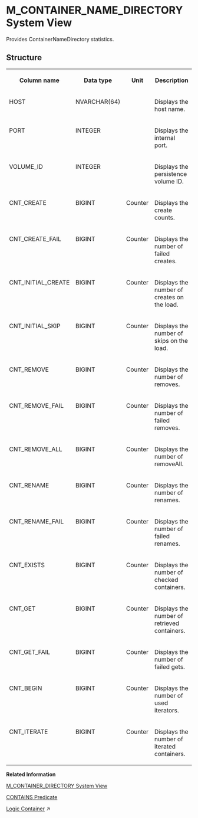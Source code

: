 <!-- loio20ac40bf75191014882bf6234500be92 -->

# M\_CONTAINER\_NAME\_DIRECTORY System View

Provides ContainerNameDirectory statistics.



<a name="loio20ac40bf75191014882bf6234500be92___m__c_o_n_t_a_i_n_e_r__n_a_m_e__d_i_r_e_c_t_o_r_y_1struct_M_CONTAINER_NAME_DIRECTORY"/>

## Structure


<table>
<tr>
<th valign="top">

Column name

</th>
<th valign="top">

Data type

</th>
<th valign="top">

Unit

</th>
<th valign="top">

Description

</th>
</tr>
<tr>
<td valign="top">

HOST

</td>
<td valign="top">

NVARCHAR\(64\)

</td>
<td valign="top">

 

</td>
<td valign="top">

Displays the host name.

</td>
</tr>
<tr>
<td valign="top">

PORT

</td>
<td valign="top">

INTEGER

</td>
<td valign="top">

 

</td>
<td valign="top">

Displays the internal port.

</td>
</tr>
<tr>
<td valign="top">

VOLUME\_ID

</td>
<td valign="top">

INTEGER

</td>
<td valign="top">

 

</td>
<td valign="top">

Displays the persistence volume ID.

</td>
</tr>
<tr>
<td valign="top">

CNT\_CREATE

</td>
<td valign="top">

BIGINT

</td>
<td valign="top">

Counter

</td>
<td valign="top">

Displays the create counts.

</td>
</tr>
<tr>
<td valign="top">

CNT\_CREATE\_FAIL

</td>
<td valign="top">

BIGINT

</td>
<td valign="top">

Counter

</td>
<td valign="top">

Displays the number of failed creates.

</td>
</tr>
<tr>
<td valign="top">

CNT\_INITIAL\_CREATE

</td>
<td valign="top">

BIGINT

</td>
<td valign="top">

Counter

</td>
<td valign="top">

Displays the number of creates on the load.

</td>
</tr>
<tr>
<td valign="top">

CNT\_INITIAL\_SKIP

</td>
<td valign="top">

BIGINT

</td>
<td valign="top">

Counter

</td>
<td valign="top">

Displays the number of skips on the load.

</td>
</tr>
<tr>
<td valign="top">

CNT\_REMOVE

</td>
<td valign="top">

BIGINT

</td>
<td valign="top">

Counter

</td>
<td valign="top">

Displays the number of removes.

</td>
</tr>
<tr>
<td valign="top">

CNT\_REMOVE\_FAIL

</td>
<td valign="top">

BIGINT

</td>
<td valign="top">

Counter

</td>
<td valign="top">

Displays the number of failed removes.

</td>
</tr>
<tr>
<td valign="top">

CNT\_REMOVE\_ALL

</td>
<td valign="top">

BIGINT

</td>
<td valign="top">

Counter

</td>
<td valign="top">

Displays the number of removeAll.

</td>
</tr>
<tr>
<td valign="top">

CNT\_RENAME

</td>
<td valign="top">

BIGINT

</td>
<td valign="top">

Counter

</td>
<td valign="top">

Displays the number of renames.

</td>
</tr>
<tr>
<td valign="top">

CNT\_RENAME\_FAIL

</td>
<td valign="top">

BIGINT

</td>
<td valign="top">

Counter

</td>
<td valign="top">

Displays the number of failed renames.

</td>
</tr>
<tr>
<td valign="top">

CNT\_EXISTS

</td>
<td valign="top">

BIGINT

</td>
<td valign="top">

Counter

</td>
<td valign="top">

Displays the number of checked containers.

</td>
</tr>
<tr>
<td valign="top">

CNT\_GET

</td>
<td valign="top">

BIGINT

</td>
<td valign="top">

Counter

</td>
<td valign="top">

Displays the number of retrieved containers.

</td>
</tr>
<tr>
<td valign="top">

CNT\_GET\_FAIL

</td>
<td valign="top">

BIGINT

</td>
<td valign="top">

Counter

</td>
<td valign="top">

Displays the number of failed gets.

</td>
</tr>
<tr>
<td valign="top">

CNT\_BEGIN

</td>
<td valign="top">

BIGINT

</td>
<td valign="top">

Counter

</td>
<td valign="top">

Displays the number of used iterators.

</td>
</tr>
<tr>
<td valign="top">

CNT\_ITERATE

</td>
<td valign="top">

BIGINT

</td>
<td valign="top">

Counter

</td>
<td valign="top">

Displays the number of iterated containers.

</td>
</tr>
</table>

**Related Information**  


[M\_CONTAINER\_DIRECTORY System View](m-container-directory-system-view-20ac192.md "Provides container directory statistics.")

[CONTAINS Predicate](../../010-SQL-Reference/contains-predicate-20f9524.md "Matches a search string with the results of a subquery.")

[Logic Container](https://help.sap.com/viewer/d1cb63c8dd8e4c35a0f18aef632687f0/2024_1_QRC/en-US/2d84158c530941b898b2b88316ea7649.html "The following types of logic containers are available in SQLScript: Procedure, Anonymous Block, User-Defined Function, and User-Defined Library.") :arrow_upper_right:

